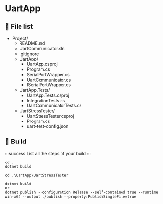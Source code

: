 # UartApp



## :feet: File list
        
- Project/
  - README.md
  - UartCommunicator.sln
  - .gitignore
  - UartApp/
    - UartApp.csproj
    - Program.cs
    - SerialPortWrapper.cs
    - UartCommunicator.cs
    - ISerialPortWrapper.cs
  - UartApp.Tests/
    - UartApp.Tests.csproj
    - IntegrationTests.cs
    - UartCommunicatorTests.cs
  - UartStressTester/
    - UartStressTester.csproj
    - Program.cs
    - uart-test-config.json

## :feet: Build
:::success
List all the steps of your build
:::

```
cd .
dotnet build
```
```
cd .\UartApp\UartStressTester

dotnet build
or
dotnet publish --configuration Release --self-contained true --runtime win-x64 --output ./publish --property:PublishSingleFile=true
```
